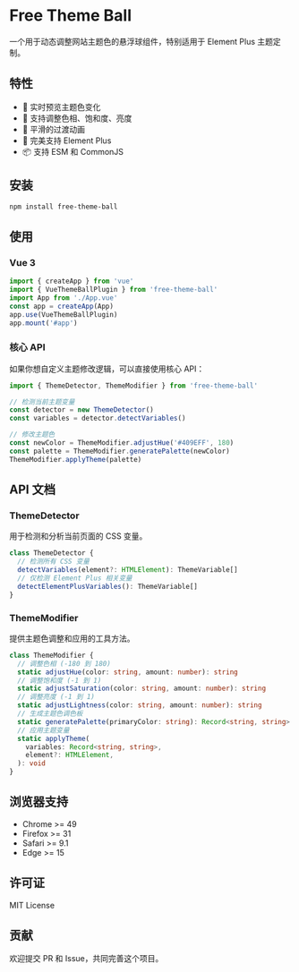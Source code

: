 # Free Theme Ball

一个用于动态调整网站主题色的悬浮球组件，特别适用于 Element Plus 主题定制。

## 特性

- 🎨 实时预览主题色变化
- 🔄 支持调整色相、饱和度、亮度
- 💫 平滑的过渡动画
- 🎯 完美支持 Element Plus
- 📦 支持 ESM 和 CommonJS

## 安装

```bash
npm install free-theme-ball
```

## 使用

### Vue 3

```ts
import { createApp } from 'vue'
import { VueThemeBallPlugin } from 'free-theme-ball'
import App from './App.vue'
const app = createApp(App)
app.use(VueThemeBallPlugin)
app.mount('#app')
```

### 核心 API

如果你想自定义主题修改逻辑，可以直接使用核心 API：

```ts
import { ThemeDetector, ThemeModifier } from 'free-theme-ball'

// 检测当前主题变量
const detector = new ThemeDetector()
const variables = detector.detectVariables()

// 修改主题色
const newColor = ThemeModifier.adjustHue('#409EFF', 180)
const palette = ThemeModifier.generatePalette(newColor)
ThemeModifier.applyTheme(palette)
```

## API 文档

### ThemeDetector

用于检测和分析当前页面的 CSS 变量。

```ts
class ThemeDetector {
  // 检测所有 CSS 变量
  detectVariables(element?: HTMLElement): ThemeVariable[]
  // 仅检测 Element Plus 相关变量
  detectElementPlusVariables(): ThemeVariable[]
}
```

### ThemeModifier

提供主题色调整和应用的工具方法。

```ts
class ThemeModifier {
  // 调整色相 (-180 到 180)
  static adjustHue(color: string, amount: number): string
  // 调整饱和度 (-1 到 1)
  static adjustSaturation(color: string, amount: number): string
  // 调整亮度 (-1 到 1)
  static adjustLightness(color: string, amount: number): string
  // 生成主题色调色板
  static generatePalette(primaryColor: string): Record<string, string>
  // 应用主题变量
  static applyTheme(
    variables: Record<string, string>,
    element?: HTMLElement,
  ): void
}
```

## 浏览器支持

- Chrome >= 49
- Firefox >= 31
- Safari >= 9.1
- Edge >= 15

## 许可证

MIT License

## 贡献

欢迎提交 PR 和 Issue，共同完善这个项目。
